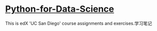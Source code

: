 # <a href="https://www.edx.org/course/python-for-data-science">Python-for-Data-Science<a>
  
This is edX 'UC San Diego' course assignments and exercises.学习笔记
